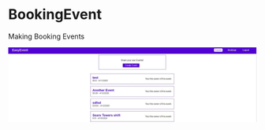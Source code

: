 # BookingEvent
 Making Booking Events
 
 ![alt text](https://github.com/mosesnova/BookingEvent/blob/master/BookingEvent.JPG)
